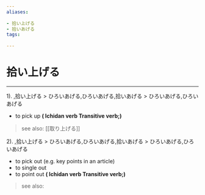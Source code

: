```yaml
---
aliases:
    
- 拾い上げる
- 拾いあげる
tags:
    
---
```


# 拾い上げる
---
1).
,拾い上げる > ひろいあげる,ひろいあげる,拾いあげる > ひろいあげる,ひろいあげる

- to pick up
**( Ichidan verb Transitive verb;)**
> see also:  [[取り上げる]]
            
2).
,拾い上げる > ひろいあげる,ひろいあげる,拾いあげる > ひろいあげる,ひろいあげる

- to pick out (e.g. key points in an article)
- to single out
- to point out
**( Ichidan verb Transitive verb;)**
> see also: 
            